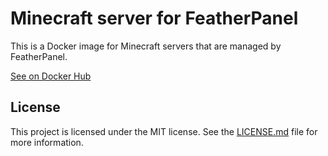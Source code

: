 # Minecraft server for FeatherPanel

This is a Docker image for Minecraft servers that are managed by FeatherPanel.

[See on Docker Hub](https://hub.docker.com/r/featherpanel/minecraft)

## License

This project is licensed under the MIT license. See the [LICENSE.md](LICENSE.md) file for more information.
